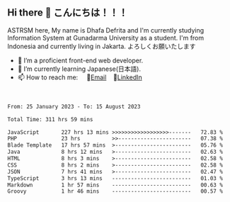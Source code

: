 ## Hi there 👋 こんにちは！！！
ASTRSM here, My name is Dhafa Defrita and I'm currently studying Information System at Gunadarma University as a student. I'm from Indonesia and currently living in Jakarta. よろしくお願いたします

- 🔭 I’m a proficient front-end web developer.
- 🌱 I’m currently learning Japanese(日本語).
- 📫 How to reach me: &nbsp;&nbsp;&nbsp;&nbsp;📧[Email](dhafadefrita@gmail.com)&nbsp;&nbsp;&nbsp;&nbsp;💼[LinkedIn](https://www.linkedin.com/in/dhafa-defrita-rama-yudistira-9357a9229/)
<br>
<!-- <p align="left">
<a href="https://github.com/ASTRSM">
  <img height="180em" src="https://github-readme-stats-eight-theta.vercel.app/api?username=ASTRSM&show_icons=true&theme=dracula&include_all_commits=true&count_private=true"/>
  <img height="180em" src="https://github-readme-stats-eight-theta.vercel.app/api/top-langs/?username=ASTRSM&layout=compact&langs_count=8&theme=dracula"/>
</a>
</p> -->

<!--START_SECTION:waka-->

```txt
From: 25 January 2023 - To: 15 August 2023

Total Time: 311 hrs 59 mins

JavaScript       227 hrs 13 mins >>>>>>>>>>>>>>>>>>-------   72.83 %
PHP              23 hrs          >>-----------------------   07.38 %
Blade Template   17 hrs 57 mins  >------------------------   05.76 %
Java             8 hrs 12 mins   >------------------------   02.63 %
HTML             8 hrs 3 mins    >------------------------   02.58 %
CSS              8 hrs 2 mins    >------------------------   02.58 %
JSON             7 hrs 41 mins   >------------------------   02.47 %
TypeScript       3 hrs 13 mins   -------------------------   01.03 %
Markdown         1 hr 57 mins    -------------------------   00.63 %
Groovy           1 hr 46 mins    -------------------------   00.57 %
```

<!--END_SECTION:waka-->
